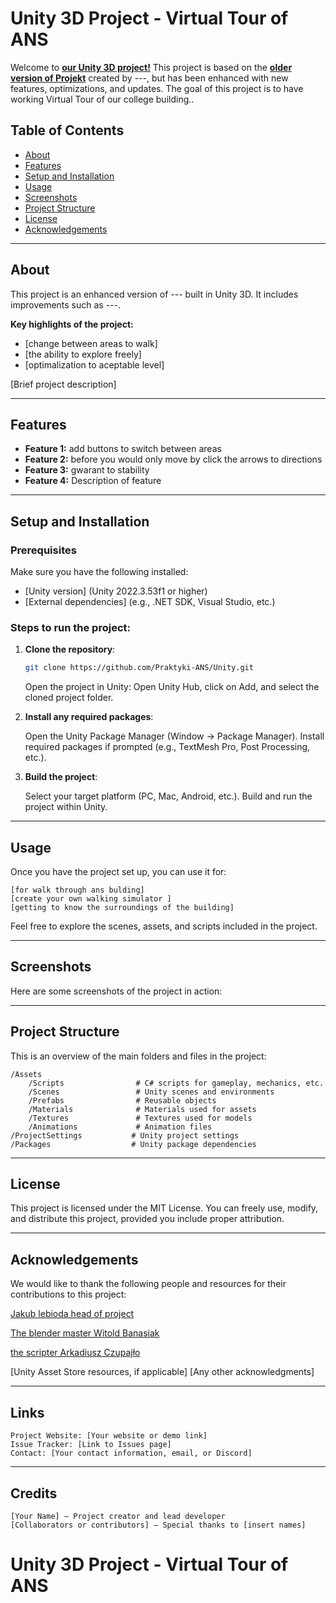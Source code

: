 # Unity 3D Project - Virtual Tour of ANS

Welcome to <a href="https://praktyki-ans.github.io/"><strong>our Unity 3D project!</strong></a> This project is based on the <a href="https://github.com/Praktyki-ANS/Unity/blob/main/Placeholder"><strong>older version of Projekt</strong></a> created by ---, but has been enhanced with new features, optimizations, and updates. The goal of this project is to have working Virtual Tour of our college building..

## Table of Contents
- [About](#about)
- [Features](#features)
- [Setup and Installation](#setup-and-installation)
- [Usage](#usage)
- [Screenshots](#screenshots)
- [Project Structure](#project-structure)
- [License](#license)
- [Acknowledgements](#acknowledgements)

---

## About
<a id="about"></a>

This project is an enhanced version of --- built in Unity 3D. It includes improvements such as ---. 

**Key highlights of the project:**
- [change between areas to walk]
- [the ability to explore freely]
- [optimalization to aceptable level]

[Brief project description]

---

## Features
<a id="features"></a>

- **Feature 1:** add buttons to switch between areas
- **Feature 2:** before you would only move by click the arrows to directions
- **Feature 3:** gwarant to stability
- **Feature 4:** Description of feature

---

## Setup and Installation
<a id="setup-and-installation"></a>

### Prerequisites
Make sure you have the following installed:
- [Unity version] (Unity 2022.3.53f1 or higher)
- [External dependencies] (e.g., .NET SDK, Visual Studio, etc.)

### Steps to run the project:

1. **Clone the repository**:
   ```bash
   git clone https://github.com/Praktyki-ANS/Unity.git
   ```
   Open the project in Unity: Open Unity Hub, click on Add, and select the cloned project folder.

2. **Install any required packages**:

    Open the Unity Package Manager (Window -> Package Manager).
    Install required packages if prompted (e.g., TextMesh Pro, Post Processing, etc.).

3. **Build the project**:

    Select your target platform (PC, Mac, Android, etc.).
    Build and run the project within Unity.

---

## Usage
<a id="usage"></a>

Once you have the project set up, you can use it for:

    [for walk through ans bulding]
    [create your own walking simulator ]
    [getting to know the surroundings of the building]

Feel free to explore the scenes, assets, and scripts included in the project.

---

## Screenshots
<a id="screenshots"></a>

Here are some screenshots of the project in action:

---

## Project Structure
<a id="project-structure"></a>

This is an overview of the main folders and files in the project:
```
/Assets
    /Scripts                # C# scripts for gameplay, mechanics, etc.
    /Scenes                 # Unity scenes and environments
    /Prefabs                # Reusable objects
    /Materials              # Materials used for assets
    /Textures               # Textures used for models
    /Animations             # Animation files
/ProjectSettings           # Unity project settings
/Packages                  # Unity package dependencies
```

---

## License
<a id="license"></a>

This project is licensed under the MIT License. You can freely use, modify, and distribute this project, provided you include proper attribution.

---

## Acknowledgements
<a id="acknowledgements"></a>

We would like to thank the following people and resources for their contributions to this project:

   [Jakub lebioda head of project](https://github.com/LebiodaJakub)

   [The blender master Witold Banasiak](https://github.com/BananaCollector)

   [the scripter Arkadiusz Czupajło](https://github.com/kolefka)

   [Unity Asset Store resources, if applicable]
   [Any other acknowledgments]

---

## Links
<a id="links"></a>

    Project Website: [Your website or demo link]
    Issue Tracker: [Link to Issues page]
    Contact: [Your contact information, email, or Discord]

---

## Credits

    [Your Name] – Project creator and lead developer
    [Collaborators or contributors] – Special thanks to [insert names]
# Unity 3D Project - Virtual Tour of ANS

